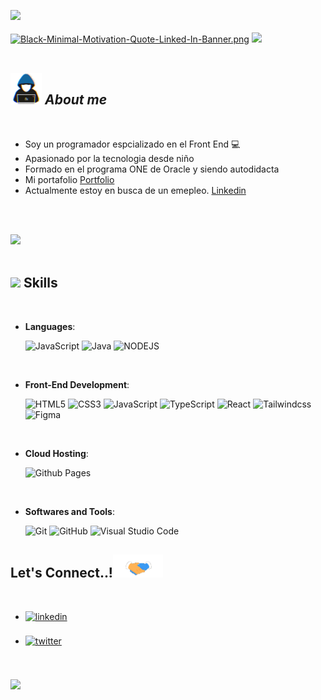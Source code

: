 <img src="https://user-images.githubusercontent.com/73097560/115834477-dbab4500-a447-11eb-908a-139a6edaec5c.gif"><br><br>
[![Black-Minimal-Motivation-Quote-Linked-In-Banner.png](https://i.postimg.cc/qRL8P6cw/Black-Minimal-Motivation-Quote-Linked-In-Banner.png)](https://postimg.cc/ftVtXLrS)
<img src="https://user-images.githubusercontent.com/73097560/115834477-dbab4500-a447-11eb-908a-139a6edaec5c.gif"><br><br>
	
## <picture><img src = "https://github.com/0xAbdulKhalid/0xAbdulKhalid/raw/main/assets/mdImages/about_me.gif" width = 50px></picture> *About me*



<br>

- Soy un programador espcializado en el Front End 💻
- Apasionado por la tecnologia desde niño
- Formado en el programa ONE de Oracle y siendo autodidacta
- Mi portafolio [Portfolio](https://brianelmo.github.io/Portfolio-Brian-Elmo/)
- Actualmente estoy en busca de un emepleo. [Linkedin](https://www.linkedin.com/in/nicolas-elmo/)

<br><br>

<img src="https://user-images.githubusercontent.com/73097560/115834477-dbab4500-a447-11eb-908a-139a6edaec5c.gif"><br><br>

## <img src="https://media2.giphy.com/media/QssGEmpkyEOhBCb7e1/giphy.gif?cid=ecf05e47a0n3gi1bfqntqmob8g9aid1oyj2wr3ds3mg700bl&rid=giphy.gif" width ="25"><b> Skills</b>
<br>

<p align="center">

- **Languages**:
    
    ![JavaScript](https://img.shields.io/badge/JavaScript-yellow?style=for-the-badge&logo=javascript&logoColor=black)
    ![Java](https://img.shields.io/badge/Java-orange?style=for-the-badge&logo=java%2B%2B&logoColor=white)
    ![NODEJS](https://img.shields.io/badge/Node.JS%20-green?style=for-the-badge&logo=node.js&logoColor=black)

<br>   
    
- **Front-End Development**:

   ![HTML5](https://img.shields.io/badge/HTML5%20-%23E34F26.svg?style=for-the-badge&logo=html5&logoColor=white)
   ![CSS3](https://img.shields.io/badge/CSS%20-%231572B6.svg?style=for-the-badge&logo=css3&logoColor=white)
   ![JavaScript](https://img.shields.io/badge/JavaScript%20-%23F7DF1E.svg?style=for-the-badge&logo=javascript&logoColor=black)
   ![TypeScript](https://img.shields.io/badge/TypeScript-blue?style=for-the-badge&logo=typescript&logoColor=white)
  ![React](https://img.shields.io/badge/ReactJS-blue?style=for-the-badge&logo=react&logoColor=black)
    ![Tailwindcss](https://img.shields.io/badge/TailwindCss-06B6D4?style=for-the-badge&logo=tailwindcss&logoColor=black)
  ![Figma](https://img.shields.io/badge/Figma-red?style=for-the-badge&logo=figma&logoColor=white)
  

<br>

- **Cloud Hosting**:

    ![Github Pages](https://img.shields.io/badge/GitHub%20Pages-%23327FC7.svg?style=for-the-badge&logo=github&logoColor=white)
    
<br>

- **Softwares and Tools**:

    ![Git](https://img.shields.io/badge/git-%23F05033.svg?style=for-the-badge&logo=git&logoColor=white)
    ![GitHub](https://img.shields.io/badge/github-%23121011.svg?style=for-the-badge&logo=github&logoColor=white)
    ![Visual Studio Code](https://img.shields.io/badge/Visual%20Studio%20Code-0078d7.svg?style=for-the-badge&logo=visual-studio-code&logoColor=white)


</p>



## <b> Let's Connect..!</b><img src="https://github.com/0xAbdulKhalid/0xAbdulKhalid/raw/main/assets/mdImages/handshake.gif" width ="80">
<br>
<div align='left'>

<ul>

<li>
<a href="https://www.linkedin.com/in/nicolas-elmo/ target="_blank">
<img src="https://img.shields.io/badge/linkedin:  Brian Elmo-%2300acee.svg?color=405DE6&style=for-the-badge&logo=linkedin&logoColor=white" alt=linkedin style="margin-bottom: 5px;"/>
</a>
</li>

<br>

<li>
<a href="https://twitter.com/warnidev_" target="_blank">
<img src="https://img.shields.io/badge/twitter:  Brian Elmo-%2300acee.svg?color=1DA1F2&style=for-the-badge&logo=twitter&logoColor=white" alt=twitter style="margin-bottom: 5px;"/>
</a>
</li>

<br>
	
</ul>
</div>

<br>
<img src="https://user-images.githubusercontent.com/73097560/115834477-dbab4500-a447-11eb-908a-139a6edaec5c.gif">
<br>
<br>
<br>
